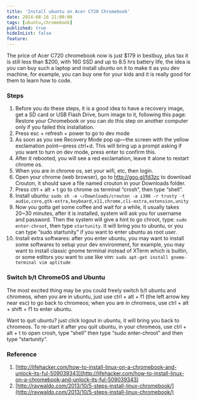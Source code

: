 ```yaml
---
title: 'Install ubuntu on Acer C720 Chromebook'
date: 2014-08-16 21:00:00
tags: [ubuntu,chromebook]
published: true
hideInList: false
feature: 
---
```

The price of Acer C720 chromebook now is just $179 in bestbuy, plus tax it is still less than $200, with 16G SSD and up to 8.5 hrs battery life, the idea is you can buy such a laptop and install ubuntu on it to make it as you dev machine, for example, you can buy one for your kids and it is really good for them to learn how to code.

<!-- more -->


### Steps

1. Before you do these steps, it is a good idea to have a recovery image, get a SD card or USB Flash Drive, burn image to it, following this page: Restore your Chromebook or you can do this step on another computer only if you failed this installation.
2. Press esc + refresh + power to go to dev mode
3. As soon as you see Recovery Mode pop up—the screen with the yellow exclamation point—press ctrl+d. This will bring up a prompt asking if you want to turn on dev mode, press enter to confirm this.
4. After it rebooted, you will see a red exclamation, leave it alone to restart chrome os.
5. When you are in chrome os, set your wifi, etc, then login.
6. Open your chrome (web browser), go to http://goo.gl/fd3zc to download Crouton, it should save a file named crouton in your Downloads folder.
7. Press ctrl + alt + t go to chrome os terminal “crosh”, then type “shell”.
8. Install ubuntu: `sudo sh -e ~/Downloads/crouton -a i386 -r trusty -t audio,core,gtk-extra,keyboard,x11,chrome,cli-extra,extension,unity`
9. Now you gotta get some coffee and wait for a while, it usually takes 20~30 minutes, after it is installed, system will ask you for username and password. Then the system will give a hint to go chroot, type: `sudo enter-chroot`, then type `startunity`. It will bring you to ubuntu, or you can type “sudo startunity” if you want to enter ubuntu as root user.
10. Install extra softwares: after you enter ubuntu, you may want to install some softwares to setup your dev environment, for example, you may want to install classic gnome terminal instead of XTerm which is builtin, or some editors you want to use like vim: `sudo apt-get install gnome-terminal vim aptitude`

### Switch b/t ChromeOS and Ubuntu

The most excited thing may be you could freely switch b/t ubuntu and chromeos, when you are in ubuntu, just use ctrl + alt + f1 (the left arrow key near esc) to go back to chromeos; when you are in chromeos, use ctrl + alt + shift + f1 to enter ubuntu.

Want to quit ubuntu? just click logout in ubuntu, it will bring you back to chromeos. To re-start it after you quit ubuntu, in your chromeos, use ctrl + alt + t to open crosh, type “shell” then type “sudo enter-chroot” and then type “startunity”.


### Reference

1. [http://lifehacker.com/how-to-install-linux-on-a-chromebook-and-unlock-its-ful-509039343](http://lifehacker.com/how-to-install-linux-on-a-chromebook-and-unlock-its-ful-509039343)
1. [http://raywaldo.com/2013/10/5-steps-install-linux-chromebook/](http://raywaldo.com/2013/10/5-steps-install-linux-chromebook/)
